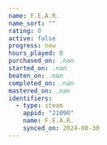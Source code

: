```yaml
---
name: F.E.A.R.
name_sort: ""
rating: 0
active: false
progress: new
hours_played: 0
purchased_on: .nan
started_on: .nan
beaten_on: .nan
completed_on: .nan
mastered_on: .nan
identifiers:
  - type: steam
    appid: "21090"
    name: F.E.A.R.
    synced_on: 2024-08-30
---
```

